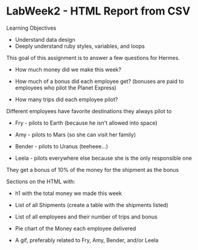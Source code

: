 # LabWeek2 - HTML Report from CSV

Learning Objectives

* Understand data design
* Deeply understand ruby styles, variables, and loops

 This goal of this assignment is to answer a few questions for Hermes.

* How much money did we make this week?

* How much of a bonus did each employee get? (bonuses are paid to employees who pilot the Planet Express)

* How many trips did each employee pilot?

Different employees have favorite destinations they always pilot to

* Fry - pilots to Earth (because he isn't allowed into space)

* Amy - pilots to Mars (so she can visit her family)

* Bender - pilots to Uranus (teeheee...)

* Leela - pilots everywhere else because she is the only responsible one

They get a bonus of 10% of the money for the shipment as the bonus

Sections on the HTML with:

* h1 with the total money we made this week

* List of all Shipments (create a table with the shipments listed)

* List of all employees and their number of trips and bonus

* Pie chart of the Money each employee delivered

* A gif, preferably related to Fry, Amy, Bender, and/or Leela
